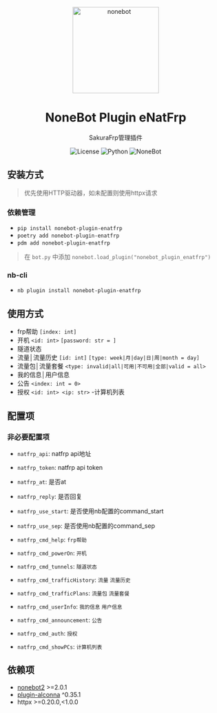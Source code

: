 <p align="center">
  <a href="https://nonebot.dev/"><img src="https://nonebot.dev/logo.png" width="200" height="200" alt="nonebot"></a>
</p>

<div align="center">

# NoneBot Plugin eNatFrp
SakuraFrp管理插件

![License](https://img.shields.io/github/license/eya46/nonebot_plugin_enatfrp)
![Python](https://img.shields.io/badge/python-3.8+-blue.svg)
![NoneBot](https://img.shields.io/badge/nonebot-2.0.1+-blueviolet)
</div>

## 安装方式

> 优先使用HTTP驱动器，如未配置则使用httpx请求

### 依赖管理

- `pip install nonebot-plugin-enatfrp`
- `poetry add nonebot-plugin-enatfrp`
- `pdm add nonebot-plugin-enatfrp`

> 在 `bot.py` 中添加 `nonebot.load_plugin("nonebot_plugin_enatfrp")`

### nb-cli

- `nb plugin install nonebot-plugin-enatfrp`

## 使用方式

- frp帮助 `[index: int]`
- 开机 `<id: int>` `[password: str = ]`
- 隧道状态
- 流量│流量历史 `[id: int]` `[type: week|月|day|日|周|month = day]`
- 流量包│流量套餐 `<type: invalid|all|可用|不可用|全部|valid = all>`
- 我的信息│用户信息
- 公告 `<index: int = 0>`
- 授权 `<id: int> <ip: str>`
  -计算机列表

## 配置项

### 非必要配置项

- `natfrp_api`: natfrp api地址
- `natfrp_token`: natfrp api token
- `natfrp_at`: 是否at
- `natfrp_reply`: 是否回复
- `natfrp_use_start`: 是否使用nb配置的command_start
- `natfrp_use_sep`: 是否使用nb配置的command_sep

- `natfrp_cmd_help`: `frp帮助`
- `natfrp_cmd_powerOn`: `开机`
- `natfrp_cmd_tunnels`: `隧道状态`
- `natfrp_cmd_trafficHistory`: `流量` `流量历史`
- `natfrp_cmd_trafficPlans`: `流量包` `流量套餐`
- `natfrp_cmd_userInfo`: `我的信息` `用户信息`
- `natfrp_cmd_announcement`: `公告`
- `natfrp_cmd_auth`: `授权`
- `natfrp_cmd_showPCs`: `计算机列表`

## 依赖项

- [nonebot2](https://github.com/nonebot/nonebot2) >=2.0.1
- [plugin-alconna](https://github.com/nonebot/plugin-alconna) ^0.35.1
- httpx >=0.20.0,<1.0.0
